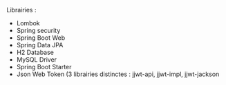 Librairies : 
- Lombok
- Spring security
- Spring Boot Web
- Spring Data JPA
- H2 Database
- MySQL Driver
- Spring Boot Starter
- Json Web Token (3 librairies distinctes : jjwt-api, jjwt-impl, jjwt-jackson
